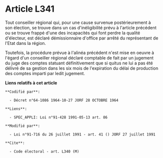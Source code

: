 # Article L341

Tout conseiller régional qui, pour une cause survenue postérieurement à son élection, se trouve dans un cas d'inéligibilité
prévu à l'article précédent ou se trouve frappé d'une des incapacités qui font perdre la qualité d'électeur, est déclaré
démissionnaire d'office par arrêté du représentant de l'Etat dans la région.

Toutefois, la procédure prévue à l'alinéa précédent n'est mise en oeuvre à l'égard d'un conseiller régional déclaré comptable
de fait par un jugement du juge des comptes statuant définitivement que si quitus ne lui a pas été délivré de sa gestion dans
les six mois de l'expiration du délai de production des comptes imparti par ledit jugement.

**Liens relatifs à cet article**

	**Codifié par**:

	  - Décret n°64-1086 1964-10-27 JORF 28 OCTOBRE 1964

	**Liens**:

	  - SPEC_APPLI: Loi n°91-428 1991-05-13 art. 86

	**Modifié par**:

	  - Loi n°91-716 du 26 juillet 1991 - art. 41 () JORF 27 juillet 1991

	**Cite**:

	  - Code électoral - art. L340 (M)
